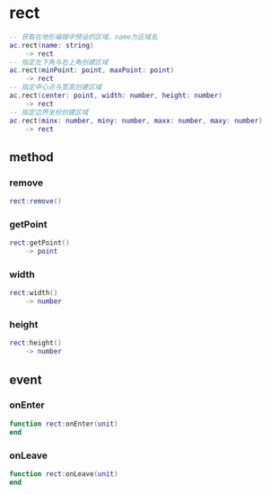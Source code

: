 # rect

```lua
-- 获取在地形编辑中预设的区域，name为区域名
ac.rect(name: string)
    -> rect
-- 指定左下角与右上角创建区域
ac.rect(minPoint: point, maxPoint: point)
    -> rect
-- 指定中心点与宽高创建区域
ac.rect(center: point, width: number, height: number)
    -> rect
-- 指定边界坐标创建区域
ac.rect(minx: number, miny: number, maxx: number, maxy: number)
    -> rect
```

## method

### remove
```lua
rect:remove()
```

### getPoint
```lua
rect:getPoint()
    -> point
```

### width
```lua
rect:width()
    -> number
```

### height
```lua
rect:height()
    -> number
```

## event

### onEnter
```lua
function rect:onEnter(unit)
end
```

### onLeave
```lua
function rect:onLeave(unit)
end
```
